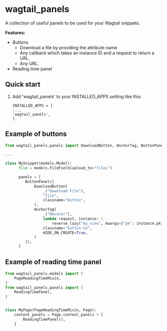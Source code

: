 wagtail_panels
================

A collection of useful panels to be used for your Wagtail snippets.

**Features:**
   * Buttons
      * Download a file by providing the attribute name
      * Any callback which takes an instance ID and a request to return a URL.
      * Any URL.
   * Reading time panel


Quick start
-----------

1. Add 'wagtail_panels' to your INSTALLED_APPS setting like this:

   ```
   INSTALLED_APPS = [
   ...,
   'wagtail_panels',
   ]
   ```

Example of buttons
------------------

```python
from wagtail_panels.panels import DownloadButton, AnchorTag, ButtonPanel

...

class MySnippet(models.Model):
      file = models.FileField(upload_to="files")

      panels = [
         ButtonPanel([
             DownloadButton(
                 _("Download File"),
                 "file",
                 classname="button",
             ),
             AnchorTag(
                 _("Recover"),
                 lambda request, instance: \
                     reverse_lazy("my_view", kwargs={"pk": instance.pk}),
                 classname="button no",
                 HIDE_ON_CREATE=True,
             )
         ]),
      ]
```

Example of reading time panel
-----------------------------

```python
from wagtail_panels.models import (
    PageReadingTimeMixin,
)
from wagtail_panels.panels import (
    ReadingTimePanel,
)


class MyPage(PageReadingTimeMixin, Page):
    content_panels = Page.content_panels + [
        ReadingTimePanel(),
    ]
```
